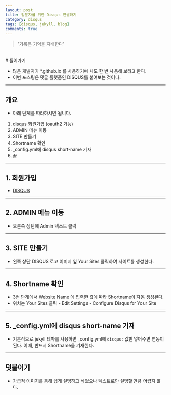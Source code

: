 ```yaml
---
layout: post
title: 입문자를 위한 Disqus 연결하기
category: disqus
tags: [disqus, jekyll, blog]
comments: true
---
```


> '기록은 기억을 지배한다'

<br>
# 들어가기

- 많은 개발자가 *.github.io 를 사용하기에 나도 한 번 사용해 보려고 한다.
- 이번 포스팅은 댓글 플랫폼인 DISQUS를 붙여보는 것이다.


---

## 개요
- 아래 단계를 따라하시면 됩니다.

1. disqus 회원가입 (oauth2 가능)
2. ADMIN 메뉴 이동
3. SITE 만들기
4. Shortname 확인
5. _config.yml에 disqus short-name 기재
6. 끝

---

## 1. 회원가입
- [DISQUS](https://disqus.com/)

---

## 2. ADMIN 메뉴 이동
- 오른쪽 상단에 Admin 텍스트 클릭

---

## 3. SITE 만들기
- 왼쪽 상단 DISQUS 로고 이미지 옆 Your Sites 클릭하여 사이트를 생성한다.

---

## 4. Shortname 확인
- 3번 단계에서 Website Name 에 입력한 값에 따라 Shortname이 자동 생성된다.
- 위치는 Your Sites 클릭 - Edit Settings - Configure Disqus for Your Site 

---

## 5. _config.yml에 disqus short-name 기재
- 기본적으로 jekyll 테마를 사용하면 _config.yml에 `disqus:` 값만 넣어주면 연동이 된다.
이때, 반드시 Shortname을 기재한다.

---

## 덧붙이기
- 가급적 이미지를 통해 쉽게 설명하고 싶었으나 텍스트로만 설명할 만큼 어렵지 않다.